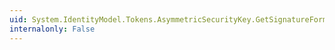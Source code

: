 ```yaml
---
uid: System.IdentityModel.Tokens.AsymmetricSecurityKey.GetSignatureFormatter(System.String)
internalonly: False
---
```

